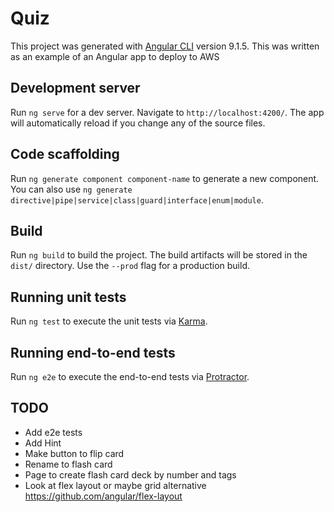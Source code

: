 # Quiz

This project was generated with [Angular CLI](https://github.com/angular/angular-cli) version 9.1.5.
This was written as an example of an Angular app to deploy to AWS

## Development server

Run `ng serve` for a dev server. Navigate to `http://localhost:4200/`. The app will automatically reload if you change any of the source files.

## Code scaffolding

Run `ng generate component component-name` to generate a new component. You can also use `ng generate directive|pipe|service|class|guard|interface|enum|module`.

## Build

Run `ng build` to build the project. The build artifacts will be stored in the `dist/` directory. Use the `--prod` flag for a production build.

## Running unit tests

Run `ng test` to execute the unit tests via [Karma](https://karma-runner.github.io).

## Running end-to-end tests

Run `ng e2e` to execute the end-to-end tests via [Protractor](http://www.protractortest.org/).


## TODO
- Add e2e tests
- Add Hint
- Make button to flip card
- Rename to flash card
- Page to create flash card deck by number and tags
- Look at flex layout or maybe grid alternative https://github.com/angular/flex-layout
  




